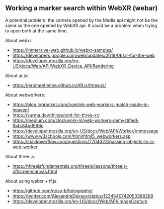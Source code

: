 ## Working a marker search within WebXR (webar)

A potential problem: the camera opened by the Media api might not be the same as the one opened by WebXR api. It could be a problem when trying to open both at the same time.



About webxr:
* https://immersive-web.github.io/webxr-samples/
* https://developers.google.com/web/updates/2018/06/ar-for-the-web
* https://developer.mozilla.org/en-US/docs/Web/API/WebXR_Device_API/Rendering

About ar.js:
* https://jeromeetienne.github.io/AR.js/three.js/

About webworkers:
* https://blog.logrocket.com/comlink-web-workers-match-made-in-heaven/
* https://surma.dev/things/omt-for-three-xr/
* https://medium.com/clockwork-nl/web-workers-demystified-fb4c84bd566c
* https://developer.mozilla.org/en-US/docs/Web/API/Worker/onmessage
* https://www.w3schools.com/html/html5_webworkers.asp
* https://stackoverflow.com/questions/7704323/passing-objects-to-a-web-worker

About three.js:
* https://threejsfundamentals.org/threejs/lessons/threejs-offscreencanvas.html

About using webxr + tf.js:
* https://github.com/nosy-b/holography/
* https://twitter.com/AlexandreDevaux/status/1234540742053388289
* https://developer.mozilla.org/en-US/docs/Web/API/ImageCapture
